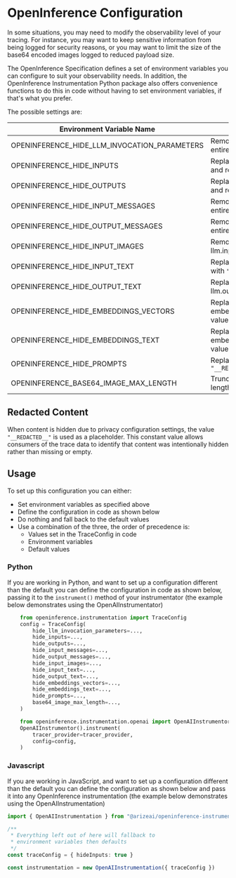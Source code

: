 # OpenInference Configuration

In some situations, you may need to modify the observability level of your tracing. For instance, you may want to keep sensitive information from being logged for security reasons, or you may want to limit the size of the base64 encoded images logged to reduced payload size.

The OpenInference Specification defines a set of environment variables you can configure to suit your observability needs. In addition, the OpenInference Instrumentation Python package also offers convenience functions to do this in code without having to set environment variables, if that's what you prefer.

The possible settings are:

| Environment Variable Name                    | Effect                                                                                                                         | Type | Default |
|----------------------------------------------|--------------------------------------------------------------------------------------------------------------------------------|------|---------|
| OPENINFERENCE_HIDE_LLM_INVOCATION_PARAMETERS | Removes llm.invocation_parameters attribute entirely from spans                                                                | bool | False   |
| OPENINFERENCE_HIDE_INPUTS                    | Replaces input.value with `"__REDACTED__"` and removes input.mime_type                                                         | bool | False   |
| OPENINFERENCE_HIDE_OUTPUTS                   | Replaces output.value with `"__REDACTED__"` and removes output.mime_type                                                       | bool | False   |
| OPENINFERENCE_HIDE_INPUT_MESSAGES            | Removes all llm.input_messages attributes entirely from spans                                                                  | bool | False   |
| OPENINFERENCE_HIDE_OUTPUT_MESSAGES           | Removes all llm.output_messages attributes entirely from spans                                                                 | bool | False   |
| OPENINFERENCE_HIDE_INPUT_IMAGES              | Removes image URLs from llm.input_messages message content blocks                                                              | bool | False   |
| OPENINFERENCE_HIDE_INPUT_TEXT                | Replaces text content in llm.input_messages with `"__REDACTED__"`                                                              | bool | False   |
| OPENINFERENCE_HIDE_OUTPUT_TEXT               | Replaces text content in llm.output_messages with `"__REDACTED__"`                                                             | bool | False   |
| OPENINFERENCE_HIDE_EMBEDDINGS_VECTORS        | Replaces embedding.embeddings.*.embedding.vector values with `"__REDACTED__"`                                                  | bool | False   |
| OPENINFERENCE_HIDE_EMBEDDINGS_TEXT           | Replaces embedding.embeddings.*.embedding.text values with `"__REDACTED__"`                                                    | bool | False   |
| OPENINFERENCE_HIDE_PROMPTS                   | Replaces llm.prompts values with `"__REDACTED__"`                                                                              | bool | False   |
| OPENINFERENCE_BASE64_IMAGE_MAX_LENGTH        | Truncates base64-encoded images to this length, replacing excess with `"__REDACTED__"`                                         | int  | 32,000  |

## Redacted Content

When content is hidden due to privacy configuration settings, the value `"__REDACTED__"` is used as a placeholder. This constant value allows consumers of the trace data to identify that content was intentionally hidden rather than missing or empty.

## Usage

To set up this configuration you can either:
- Set environment variables as specified above
- Define the configuration in code as shown below
- Do nothing and fall back to the default values
- Use a combination of the three, the order of precedence is:
  - Values set in the TraceConfig in code
  - Environment variables
  - Default values

### Python

If you are working in Python, and want to set up a configuration different than the default you can define the configuration in code as shown below, passing it to the `instrument()` method of your instrumentator (the example below demonstrates using the OpenAIInstrumentator)
```python
    from openinference.instrumentation import TraceConfig
    config = TraceConfig(
        hide_llm_invocation_parameters=...,
        hide_inputs=...,
        hide_outputs=...,
        hide_input_messages=...,
        hide_output_messages=...,
        hide_input_images=...,
        hide_input_text=...,
        hide_output_text=...,
        hide_embeddings_vectors=...,
        hide_embeddings_text=...,
        hide_prompts=...,
        base64_image_max_length=...,
    )

    from openinference.instrumentation.openai import OpenAIInstrumentor
    OpenAIInstrumentor().instrument(
        tracer_provider=tracer_provider,
        config=config,
    )
```

### Javascript

If you are working in JavaScript, and want to set up a configuration different than the default you can define the configuration as shown below and pass it into any OpenInference instrumentation (the example below demonstrates using the OpenAIInstrumentation)

```typescript
import { OpenAIInstrumentation } from "@arizeai/openinference-instrumentation-openai"

/**
 * Everything left out of here will fallback to
 * environment variables then defaults
 */
const traceConfig = { hideInputs: true }

const instrumentation = new OpenAIInstrumentation({ traceConfig })
```
